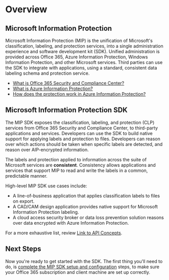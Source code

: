 # Overview

## Microsoft Information Protection

Microsoft Information Protection (MIP) is the unification of Microsoft's classification, labeling, and protection services, into a single  administration experience and software development kit (SDK). Unified administration is provided across Office 365, Azure Information Protection, Windows Information Protection, and other Microsoft services. Third parties can use the SDK to integrate with applications, using a standard, consistent data labeling schema and protection service.

* [What is Office 365 Security and Compliance Center?](https://support.office.com/en-us/article/overview-of-security-and-compliance-in-office-365-dcb83b2c-ac66-4ced-925d-50eb9698a0b2?redirectSourcePath=%252farticle%252f7fe448f7-49bd-4d3e-919d-0a6d1cf675bb&ui=en-US&rs=en-US&ad=US)
* [What is Azure Information Protection?](https://docs.microsoft.com/en-us/azure/information-protection/understand-explore/what-is-information-protection)
* [How does the protection work in Azure Information Protection?](https://docs.microsoft.com/en-us/azure/information-protection/understand-explore/what-is-information-protection#how-data-is-protected)

## Microsoft Information Protection SDK

The MIP SDK exposes the classification, labeling, and protection (CLP) services from Office 365 Security and Compliance Center, to third-party applications and services. Developers can use the SDK to build native support for applying labels and protection to files. Developers can reason over which actions should be taken when specific labels are detected, and reason over AIP-encrypted information.

The labels and protection applied to information across the suite of Microsoft services are **consistent**. Consistency allows applications and services that support MIP to read and write the labels in a common, predictable manner.

High-level MIP SDK use cases include:

* A line-of-business application that applies classification labels to files on export.
* A CAD/CAM design application provides native support for Microsoft Information Protection labeling.
* A cloud access security broker or data loss prevention solution reasons over data encrypted with Azure Information Protection.

For a more exhaustive list, review [Link to API Concepts]().

## Next Steps

Now you're ready to get started with the SDK. The first thing you'll need to do, is [complete the MIP SDK setup and configuration](setup-configure-mip.md) steps, to make sure your Office 365 subscription and client machine are set up correctly.

